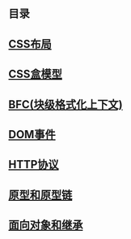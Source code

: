 目录
--

[CSS布局](CSS/interview：layout1.html)
---
[CSS盒模型](CSS/CSS盒模型.md)
---
[BFC(块级格式化上下文)](CSS/BFC.md)
---
[DOM事件](DOM/DOM事件.md)
---
[HTTP协议](HTTP/HTTP协议.md)
---
[原型和原型链](JavaScript/原型和原型链.md)
---
[面向对象和继承](JavaScript/面向对象和继承.md)
--
